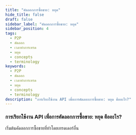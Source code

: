 ```yaml
---
title: "คัดลอกการซื้อขาย: หยุด"
hide_title: false
draft: false
sidebar_label: "คัดลอกการซื้อขาย: หยุด"
sidebar_position: 4
tags:
  - P2P
  - คัดลอก
  - เวลาทำการเทรด
  - หยุด
  - concepts
  - terminology
keywords:
  - P2P
  - คัดลอก
  - เวลาทำการเทรด
  - หยุด
  - concepts
  - terminology
description: "การเรียกใช้งาน API เพื่อการคัดลอกการซื้อขาย: หยุด คืออะไร?"
---
```


### การเรียกใช้งาน API เพื่อการคัดลอกการซื้อขาย: หยุด คืออะไร?

เริ่มต้นคัดลอกการซื้อขายที่ทำโดยเทรดเดอร์อื่น
